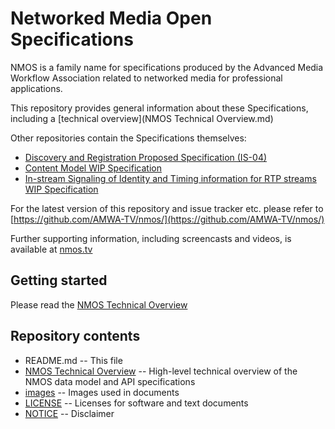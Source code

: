 # Networked Media Open Specifications

NMOS is a family name for specifications produced by the Advanced Media Workflow Association related to networked media for professional applications.

This repository provides general information about these Specifications, including a [technical overview](NMOS Technical Overview.md)

Other repositories contain the Specifications themselves:
* [Discovery and Registration Proposed Specification (IS-04)](https://github.com/AMWA-TV/nmos-discovery-registration)
* [Content Model WIP Specification](https://github.com/AMWA-TV/nmos-content-model)
* [In-stream Signaling of Identity and Timing information for RTP streams WIP Specification](https://github.com/AMWA-TV/nmos-in-stream-id-timing)


For the latest version of this repository and issue tracker etc. please refer to [https://github.com/AMWA-TV/nmos/](https://github.com/AMWA-TV/nmos/)

Further supporting information, including screencasts and videos, is available at [nmos.tv](http://nmos.tv)

## Getting started

Please read the [NMOS Technical Overview](NMOS%20Technical%20Overview.md)

## Repository contents

* README.md -- This file
* [NMOS Technical Overview](NMOS%20Technical%20Overview.md) -- High-level technical overview of the NMOS data model and API specifications
* [images](images) -- Images used in documents
* [LICENSE](LICENSE) -- Licenses for software and text documents
* [NOTICE](NOTICE) -- Disclaimer
